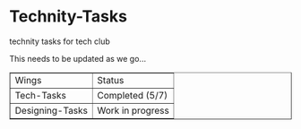 # Technity-Tasks
technity tasks for tech club 

This needs to be updated as we go...

<table border="1">
<tr>
  <td>Wings</td>
  <td>Status</td>
</tr>
<tr>
  <td>Tech-Tasks</td>
  <td>Completed (5/7)</td>
</tr>
<tr>
  <td>Designing-Tasks</td>
  <td>Work in progress</td>
</tr>
</table>
